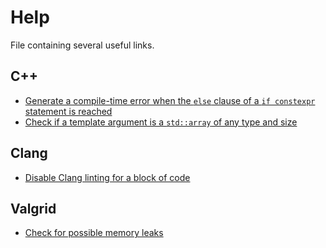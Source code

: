 # Help

File containing several useful links.

## C++

- [Generate a compile-time error when the `else` clause of a `if constexpr` statement is reached](https://stackoverflow.com/a/53945549)
- [Check if a template argument is a `std::array` of any type and size](https://stackoverflow.com/a/61253016)

## Clang

- [Disable Clang linting for a block of code](https://stackoverflow.com/a/69583399)

## Valgrid

- [Check for possible memory leaks](https://stackoverflow.com/a/2877079)
